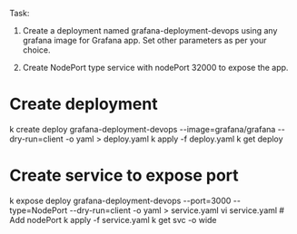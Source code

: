 Task:
1. Create a deployment named grafana-deployment-devops using any grafana image for Grafana app. Set other parameters as per your choice.

2. Create NodePort type service with nodePort 32000 to expose the app.

# Create deployment
k create deploy grafana-deployment-devops --image=grafana/grafana --dry-run=client -o yaml > deploy.yaml
k apply -f deploy.yaml
k get deploy

# Create service to expose port
k expose deploy grafana-deployment-devops --port=3000 --type=NodePort --dry-run=client -o yaml > service.yaml
vi service.yaml
    # Add nodePort
k apply -f service.yaml
k get svc -o wide


